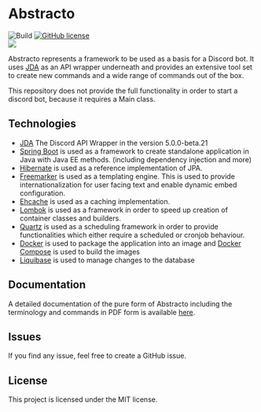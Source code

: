 # Abstracto

![Build](https://github.com/Sheldan/abstracto/workflows/Execute%20Build/badge.svg)
[![GitHub license](https://img.shields.io/github/license/Sheldan/abstracto)](https://github.com/Sheldan/abstracto/blob/master/LICENSE)\
[![](https://skillicons.dev/icons?i=java,spring,docker,postgres,discord,bots)](https://skillicons.dev)

Abstracto represents a framework to be used as a basis for a Discord bot. It uses [JDA](https://github.com/DV8FromTheWorld/JDA/) as an API wrapper underneath
and provides an extensive tool set to create new commands and a wide range of commands out of the box.

This repository does not provide the full functionality in order to start a discord bot, because it requires a Main class. 


## Technologies
* [JDA](https://github.com/DV8FromTheWorld/JDA/) The Discord API Wrapper in the version 5.0.0-beta.21
* [Spring Boot](https://github.com/spring-projects/spring-boot) is used as a framework to create standalone application in Java with Java EE methods. (including dependency injection and more)
* [Hibernate](https://github.com/hibernate/hibernate-orm) is used as a reference implementation of JPA.
* [Freemarker](https://github.com/apache/freemarker) is used as a templating engine. This is used to provide internationalization for user facing text and enable dynamic embed configuration.
* [Ehcache](https://github.com/ehcache/ehcache3) is used as a caching implementation.
* [Lombok](https://github.com/rzwitserloot/lombok) is used as a framework in order to speed up creation of container classes and builders.
* [Quartz](https://github.com/quartz-scheduler/quartz) is used as a scheduling framework in order to provide functionalities which either require a scheduled or cronjob behaviour.
* [Docker](https://github.com/docker) is used to package the application into an image and [Docker Compose](https://github.com/docker/compose) is used to build the images
* [Liquibase](https://github.com/liquibase/liquibase) is used to manage changes to the database

## Documentation
A detailed documentation of the pure form of Abstracto including the terminology and commands in PDF form is available [here](https://drive.google.com/file/d/18bFhg5__bVBZXOItJb8m3uxN_kTalHpk/view).

## Issues
If you find any issue, feel free to create a GitHub issue.

## License
This project is licensed under the MIT license.